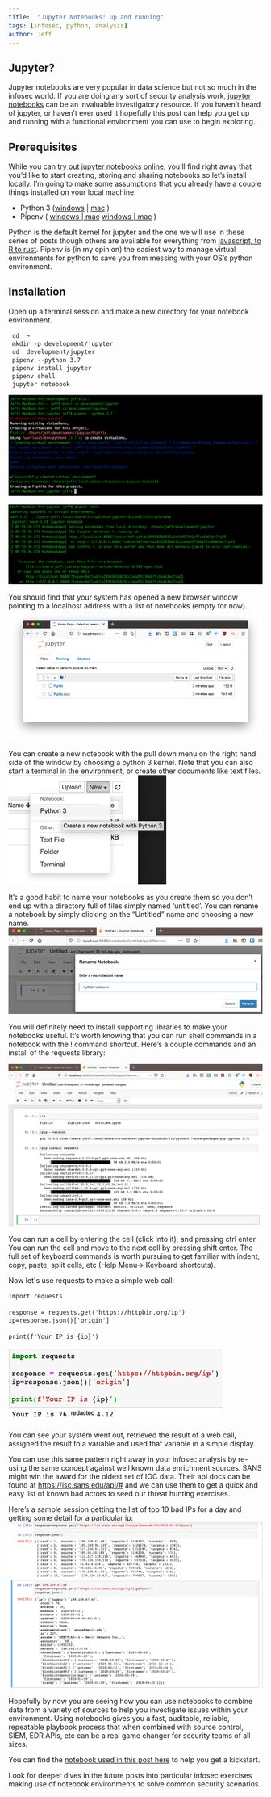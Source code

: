 ```yaml
---
title:  "Jupyter Notebooks: up and running"
tags: [infosec, python, analysis]
author: Jeff
---
```

## Jupyter?
Jupyter notebooks are very popular in data science but not so much in the infosec world. If you are doing any sort of security analysis work, [jupyter notebooks](https://jupyter.org/) can be an invaluable investigatory resource. If you haven’t heard of jupyter, or haven’t ever used it hopefully this post can help you get up and running with a functional environment you can use to begin exploring.

## Prerequisites
While you can [try out jupyter notebooks online](https://jupyter.org/try), you’ll find right away that you’d like to start creating, storing and sharing notebooks so let’s install locally. I’m going to make some assumptions that you already have a couple things installed on your local machine:


* Python 3 ([windows](https://docs.python-guide.org/starting/install3/win/) | [mac](https://docs.python-guide.org/starting/install3/osx/) )
* Pipenv ( [windows | mac](http://thinkdiff.net/python/python-official-pipenv-packaging-tool-for-virtualenv-and-pip-in-mac-and-windows/) [windows | mac](https://docs.python-guide.org/dev/virtualenvs/#virtualenvironments-ref) )

Python is the default kernel for jupyter and the one we will use in these series of posts though others are available for everything from [javascript, to R to rust](https://github.com/jupyter/jupyter/wiki/Jupyter-kernels). Pipenv is (in my opinion) the easiest way to manage virtual environments for python to save you from messing with your OS’s python environment.

## Installation
Open up a terminal session and make a new directory for your notebook environment.

```
 cd  ~
 mkdir -p development/jupyter
 cd  development/jupyter
 pipenv --python 3.7
 pipenv install jupyter
 pipenv shell
 jupyter notebook
```
![initial environment](/assets/jupyter-up-and-running/initial_environment.png)

![initial environment](/assets/jupyter-up-and-running/start_jupyter.png)


You should find that your system has opened a new browser window pointing to a localhost address with a list of notebooks (empty for now).
![new jupyter window](/assets/jupyter-up-and-running/browser_window.png)

You can create a new notebook with the pull down menu on the right hand side of the window by choosing a python 3 kernel. Note that you can also start a terminal in the environment, or create other documents like text files.
![new notebook](/assets/jupyter-up-and-running/new_notebook.png)

It’s a good habit to name your notebooks as you create them so you don’t end up with a directory full of files simply named ‘untitled’. You can rename a notebook by simply clicking on the “Untitled” name and choosing a new name.
![name notebook](/assets/jupyter-up-and-running/rename_notebook.png)

You will definitely need to install supporting libraries to make your notebooks useful. It’s worth knowing that you can run shell commands in a notebook with the ! command shortcut. Here’s a couple commands and an install of the requests library:

![install requests](/assets/jupyter-up-and-running/environment_maintenance.png)

You can run a cell by entering the cell (click into it), and pressing ctrl enter. You can run the cell and move to the next cell by pressing shift enter. The full set of keyboard commands is worth pursuing to get familiar with indent, copy, paste, split cells, etc (Help Menu→ Keyboard shortcuts).


Now let's use requests to make a simple web call:

```
import requests

response = requests.get('https://httpbin.org/ip')
ip=response.json()['origin']

print(f'Your IP is {ip}')
```
![requests call](/assets/jupyter-up-and-running/requests.png)

You can see your system went out, retrieved the result of a web call, assigned the result to a variable and used that variable in a simple display.

You can use this same pattern right away in your infosec analysis by re-using the same concept against well known data enrichment sources. SANS might win the award for the oldest set of IOC data. Their api docs can be found at https://isc.sans.edu/api/# and we can use them to get a quick and easy list of known bad actors to seed our threat hunting exercises.

Here’s a sample session getting the list of top 10 bad IPs for a day and getting some detail for a particular ip:
![requests call](/assets/jupyter-up-and-running/sans_api.png)

Hopefully by now you are seeing how you can use notebooks to combine data from a variety of sources to help you investigate issues within your environment. Using notebooks gives you a fast, auditable, reliable, repeatable playbook process that when combined with source control, SIEM, EDR APIs, etc can be a real game changer for security teams of all sizes.

You can find the [notebook used in this post here](/assets/jupyter_up_and_running.ipynb) to help you get a kickstart.

Look for deeper dives in the future posts into particular infosec exercises making use of notebook environments to solve common security scenarios.
